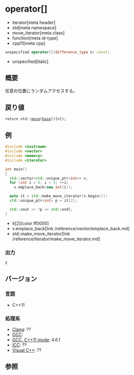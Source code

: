 # operator[]
* iterator[meta header]
* std[meta namespace]
* move_iterator[meta class]
* function[meta id-type]
* cpp11[meta cpp]

```cpp
unspecified operator[](difference_type n) const;
```
* unspecified[italic]

## 概要
任意の位置にランダムアクセスする。


## 戻り値
`return std::`[`move`](/reference/utility/move.md)`(`[`base`](base.md)`()[n]);`


## 例
```cpp example
#include <iostream>
#include <vector>
#include <memory>
#include <iterator>

int main()
{
  std::vector<std::unique_ptr<int>> v;
  for (int i = 0; i < 5; ++i)
    v.emplace_back(new int(i));

  auto it = std::make_move_iterator(v.begin());
  std::unique_ptr<int> p = it[2];

  std::cout << *p << std::endl;
}
```
* it[2][color ff0000]
* v.emplace_back[link /reference/vector/emplace_back.md]
* std::make_move_iterator[link /reference/iterator/make_move_iterator.md]

### 出力
```
2
```

## バージョン
### 言語
- C++11

### 処理系
- [Clang](/implementation.md#clang): ??
- [GCC](/implementation.md#gcc): 
- [GCC, C++11 mode](/implementation.md#gcc): 4.6.1
- [ICC](/implementation.md#icc): ??
- [Visual C++](/implementation.md#visual_cpp): ??


## 参照


